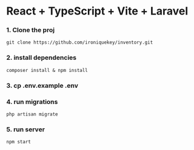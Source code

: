 # React + TypeScript + Vite + Laravel

### 1. Clone the proj
``
git clone https://github.com/ironiquekey/inventory.git
``
### 2. install dependencies
``
composer install & npm install
``
### 3. cp .env.example .env
### 4. run migrations
``
php artisan migrate
``
### 5. run server
``
npm start
``
